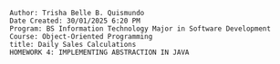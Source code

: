     Author: Trisha Belle B. Quismundo
    Date Created: 30/01/2025 6:20 PM
    Program: BS Information Technology Major in Software Development
    Course: Object-Oriented Programming
    title: Daily Sales Calculations
    HOMEWORK 4: IMPLEMENTING ABSTRACTION IN JAVA

